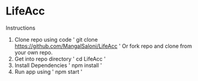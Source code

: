 # LifeAcc


Instructions
1. Clone repo using code  ' git clone https://github.com/MangalSaloni/LifeAcc ' Or fork repo and clone from your own repo.
2. Get into repo directory ' cd LifeAcc '
3. Install Dependencies ' npm install '
4. Run app using ' npm start '
